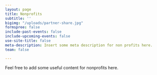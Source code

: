 ```yaml
---
layout: page
title: Nonprofits
subtitle: ''
bigimg: "/uploads/partner-share.jpg"
formspree: false
include-past-events: false
include-upcoming-events: false
use-site-title: false
meta-description: Insert some meta description for non profits here.
team: false

---
```

Feel free to add some useful content for nonprofits here. 
